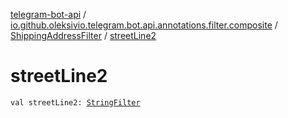[telegram-bot-api](../../index.md) / [io.github.oleksivio.telegram.bot.api.annotations.filter.composite](../index.md) / [ShippingAddressFilter](index.md) / [streetLine2](./street-line2.md)

# streetLine2

`val streetLine2: `[`StringFilter`](../../io.github.oleksivio.telegram.bot.api.annotations.filter.primitive/-string-filter/index.md)